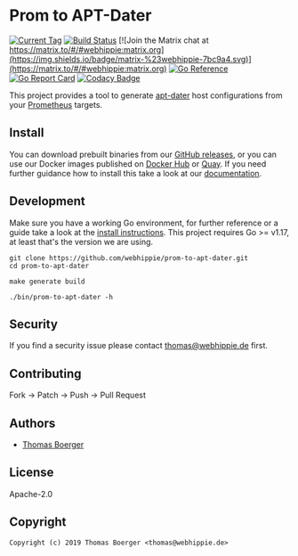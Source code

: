 # Prom to APT-Dater

[![Current Tag](https://img.shields.io/github/v/tag/webhippie/prom-to-apt-dater?sort=semver)](https://github.com/webhippie/prom-to-apt-dater) [![Build Status](https://github.com/webhippie/prom-to-apt-dater/actions/workflows/general.yml/badge.svg)](https://github.com/webhippie/prom-to-apt-dater/actions) [![Join the Matrix chat at https://matrix.to/#/#webhippie:matrix.org](https://img.shields.io/badge/matrix-%23webhippie-7bc9a4.svg)](https://matrix.to/#/#webhippie:matrix.org) [![Go Reference](https://pkg.go.dev/badge/github.com/webhippie/prom-to-apt-dater.svg)](https://pkg.go.dev/github.com/webhippie/prom-to-apt-dater) [![Go Report Card](https://goreportcard.com/badge/github.com/webhippie/prom-to-apt-dater)](https://goreportcard.com/report/github.com/webhippie/prom-to-apt-dater) [![Codacy Badge](https://app.codacy.com/project/badge/Grade/3395eff1e96546e7845ab0dc2173168f)](https://www.codacy.com/gh/webhippie/prom-to-apt-dater/dashboard?utm_source=github.com&amp;utm_medium=referral&amp;utm_content=webhippie/prom-to-apt-dater&amp;utm_campaign=Badge_Grade)

This project provides a tool to generate [apt-dater][aptdater] host
configurations from your [Prometheus][prometheus] targets.


## Install

You can download prebuilt binaries from our [GitHub releases][releases], or you
can use our Docker images published on [Docker Hub][dockerhub] or [Quay][quay].
If you need further guidance how to install this take a look at our
[documentation][docs].

## Development

Make sure you have a working Go environment, for further reference or a guide
take a look at the [install instructions][golang]. This project requires
Go >= v1.17, at least that's the version we are using.

```console
git clone https://github.com/webhippie/prom-to-apt-dater.git
cd prom-to-apt-dater

make generate build

./bin/prom-to-apt-dater -h
```

## Security

If you find a security issue please contact
[thomas@webhippie.de](mailto:thomas@webhippie.de) first.

## Contributing

Fork -> Patch -> Push -> Pull Request

## Authors

-   [Thomas Boerger](https://github.com/tboerger)

## License

Apache-2.0

## Copyright

```console
Copyright (c) 2019 Thomas Boerger <thomas@webhippie.de>
```

[aptdater]: https://github.com/DE-IBH/apt-dater
[prometheus]: https://prometheus.io/
[releases]: https://github.com/webhippie/prom-to-apt-dater/releases
[dockerhub]: https://hub.docker.com/r/webhippie/prom-to-apt-dater/tags/
[quay]: https://quay.io/repository/webhippie/prom-to-apt-dater?tab=tags
[docs]: https://webhippie.github.io/prom-to-apt-dater/#getting-started
[golang]: http://golang.org/doc/install.html
